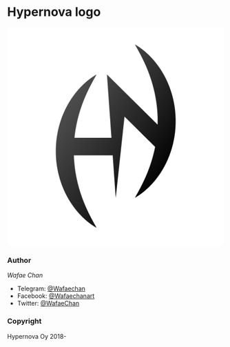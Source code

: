 # Hypernova logo
![Hypernova logo](hypernova-black-gradient-no-text-1024x1024.png)

### Author

*Wafae Chan*

- Telegram: [@Wafaechan](https://t.me/Wafaechan)
- Facebook: [@Wafaechanart](https://www.facebook.com/Wafaechanart)
- Twitter: [@WafaeChan](https://twitter.com/WafaeChan)

### Copyright

Hypernova Oy 2018-
